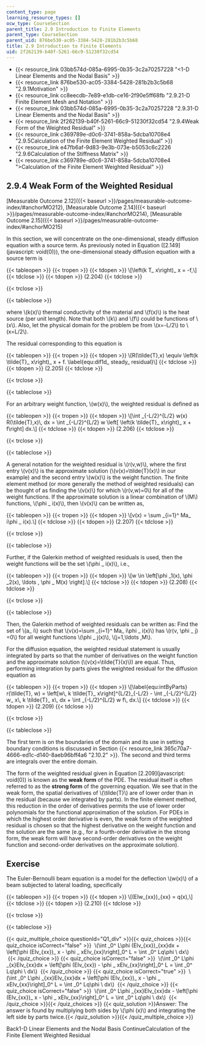 ```yaml
---
content_type: page
learning_resource_types: []
ocw_type: CourseSection
parent_title: 2.9 Introduction to Finite Elements
parent_type: CourseSection
parent_uid: 876be530-ac05-3384-5428-281b2b3c5b68
title: 2.9 Introduction to Finite Elements
uid: 2f262139-b40f-5261-66c9-51230f32cd54
---
```


*   {{< resource_link 03bb574d-085a-6995-0b35-3c2a70257228 "\<1-D Linear Elements and the Nodal Basis" >}}
*   {{< resource_link 876be530-ac05-3384-5428-281b2b3c5b68 "2.9.1Motivation" >}}
*   {{< resource_link cc8eecdb-7e89-e1db-ce16-2f90e5ff68fb "2.9.21-D Finite Element Mesh and Notation" >}}
*   {{< resource_link 03bb574d-085a-6995-0b35-3c2a70257228 "2.9.31-D Linear Elements and the Nodal Basis" >}}
*   {{< resource_link 2f262139-b40f-5261-66c9-51230f32cd54 "2.9.4Weak Form of the Weighted Residual" >}}
*   {{< resource_link c369789e-d0c6-3741-858a-5dcba10708e4 "2.9.5Calculation of the Finite Element Weighted Residual" >}}
*   {{< resource_link e47fb6af-9d83-9e3b-073e-b5053c6c2226 "2.9.6Calculation of the Stiffness Matrix" >}}
*   {{< resource_link c369789e-d0c6-3741-858a-5dcba10708e4 "\>Calculation of the Finite Element Weighted Residual" >}}

2.9.4 Weak Form of the Weighted Residual
----------------------------------------

[Measurable Outcome 2.12]({{< baseurl >}}/pages/measurable-outcome-index/#anchorMO212), [Measurable Outcome 2.14]({{< baseurl >}}/pages/measurable-outcome-index/#anchorMO214), [Measurable Outcome 2.15]({{< baseurl >}}/pages/measurable-outcome-index/#anchorMO215)

In this section, we will concentrate on the one-dimensional, steady diffusion equation with a source term. As previously noted in Equation ([2.149](javascript: void(0))), the one-dimensional steady diffusion equation with a source term is

{{< tableopen >}}
{{< tropen >}}
{{< tdopen >}}
\\\[\\left(k T\_ x\\right)\_ x = -f,\\\]
{{< tdclose >}}
{{< tdopen >}}
(2.204)
{{< tdclose >}}

{{< trclose >}}

{{< tableclose >}}

where \\(k(x)\\) thermal conductivity of the material and \\(f(x)\\) is the heat source (per unit length). Note that both \\(k\\) and \\(f\\) could be functions of \\(x\\). Also, let the physical domain for the problem be from \\(x=-L/2\\) to \\(x=L/2\\).

The residual corresponding to this equation is

{{< tableopen >}}
{{< tropen >}}
{{< tdopen >}}
\\\[R(\\tilde{T},x) \\equiv \\left(k \\tilde{T}\_ x\\right)\_ x + f. \\label{equ:dif1d\_ steady\_ residual}\\\]
{{< tdclose >}}
{{< tdopen >}}
(2.205)
{{< tdclose >}}

{{< trclose >}}

{{< tableclose >}}

For an arbitrary weight function, \\(w(x)\\), the weighted residual is defined as

{{< tableopen >}}
{{< tropen >}}
{{< tdopen >}}
\\\[\\int \_{-L/2}^{L/2} w(x) R(\\tilde{T},x)\\, dx = \\int \_{-L/2}^{L/2} w \\left\[ \\left(k \\tilde{T}\_ x\\right)\_ x + f\\right\] dx.\\\]
{{< tdclose >}}
{{< tdopen >}}
(2.206)
{{< tdclose >}}

{{< trclose >}}

{{< tableclose >}}

A general notation for the weighted residual is \\(r(v,w)\\), where the first entry \\(v(x)\\) is the approximate solution (\\(v(x)=\\tilde{T}(x)\\) in our example) and the second entry \\(w(x)\\) is the weight function. The finite element method (or more generally the method of weighted residuals) can be thought of as finding the \\(v(x)\\) for which \\(r(v,w)=0\\) for all of the weight functions. If the approximate solution is a linear combination of \\(M\\) functions, \\(\\phi \_ i(x)\\), then \\(v(x)\\) can be written as,

{{< tableopen >}}
{{< tropen >}}
{{< tdopen >}}
\\\[v(x) = \\sum \_{i=1}^ Ma\_ i\\phi \_ i(x).\\\]
{{< tdclose >}}
{{< tdopen >}}
(2.207)
{{< tdclose >}}

{{< trclose >}}

{{< tableclose >}}

Further, if the Galerkin method of weighted residuals is used, then the weight functions will be the set \\(\\phi \_ i(x)\\), i.e.,

{{< tableopen >}}
{{< tropen >}}
{{< tdopen >}}
\\\[w \\in \\left\[\\phi \_1(x), \\phi \_2(x), \\ldots , \\phi \_ M(x) \\right\].\\\]
{{< tdclose >}}
{{< tdopen >}}
(2.208)
{{< tdclose >}}

{{< trclose >}}

{{< tableclose >}}

Then, the Galerkin method of weighted residuals can be written as: Find the set of \\(a\_ i\\) such that \\(v(x)=\\sum \_{i=1}^ Ma\_ i\\phi \_ i(x)\\) has \\(r(v, \\phi \_ j) =0\\) for all weight functions \\(\\phi \_ j(x)\\), \\(j=1,\\ldots ,M\\).

For the diffusion equation, the weighted residual statement is usually integrated by parts so that the number of derivatives on the weight function and the approximate solution (\\(v(x)=\\tilde{T}(x)\\)) are equal. Thus, performing integration by parts gives the weighted residual for the diffusion equation as

{{< tableopen >}}
{{< tropen >}}
{{< tdopen >}}
\\\[\\label{equ:intByParts} r(\\tilde{T}, w) = \\left\[w\\, k \\tilde{T}\_ x\\right\]^{L/2}\_{-L/2} - \\int \_{-L/2}^{L/2} w\_ x\\, k \\tilde{T}\_ x\\, dx + \\int \_{-L/2}^{L/2} w f\\, dx.\\\]
{{< tdclose >}}
{{< tdopen >}}
(2.209)
{{< tdclose >}}

{{< trclose >}}

{{< tableclose >}}

The first term is on the boundaries of the domain and its use in setting boundary conditions is discussed in Section {{< resource_link 365c70a7-4666-ed1c-d140-8aeb96bff4a6 "2.10.2" >}}. The second and third terms are integrals over the entire domain.

The form of the weighted residual given in Equation [2.209](javascript: void(0)) is known as the **weak form** of the PDE. The residual itself is often referred to as the **strong form** of the governing equation. We see that in the weak form, the spatial derivatives of \\(\\tilde{T}\\) are of lower order than in the residual (because we integrated by parts). In the finite element method, this reduction in the order of derivatives permits the use of lower order polynomials for the functional approximation of the solution. For PDEs in which the highest order derivative is even, the weak form of the weighted residual is chosen so that the highest derivative on the weight function and the solution are the same (e.g., for a fourth-order derivative in the strong form, the weak form will have second-order derivatives on the weight function and second-order derivatives on the approximate solution).

Exercise
--------

The Euler-Bernoulli beam equation is a model for the deflection \\(w(x)\\) of a beam subjected to lateral loading, specifically

{{< tableopen >}}
{{< tropen >}}
{{< tdopen >}}
\\\[(EIw\_{xx})\_{xx} = q(x),\\\]
{{< tdclose >}}
{{< tdopen >}}
(2.210)
{{< tdclose >}}

{{< trclose >}}

{{< tableclose >}}

{{< quiz_multiple_choice questionId="Q1_div" >}}{{< quiz_choices >}}{{< quiz_choice isCorrect="false" >}}&nbsp; \\(\\int \_0^ L\\phi (EIv\_{xx})\_{xx}dx + \\left\[\\phi (EIv\_{xx})\_ x - \\phi \_ xEIv\_{xx}\\right\]\_0^ L = \\int \_0^ Lq\\phi \\ dx\\) &nbsp;{{< /quiz_choice >}}
{{< quiz_choice isCorrect="false" >}}&nbsp; \\(\\int \_0^ L\\phi \_{x}EIv\_{xx}dx + \\left\[\\phi (EIv\_{xx}) - \\phi \_ xEIv\_{xx}\\right\]\_0^ L = \\int \_0^ Lq\\phi \\ dx\\) &nbsp;{{< /quiz_choice >}}
{{< quiz_choice isCorrect="true" >}}&nbsp; \\(\\int \_0^ L\\phi \_{xx}EIv\_{xx}dx + \\left\[\\phi (EIv\_{xx})\_ x - \\phi \_ xEIv\_{xx}\\right\]\_0^ L = \\int \_0^ Lq\\phi \\ dx\\) &nbsp;{{< /quiz_choice >}}
{{< quiz_choice isCorrect="false" >}}&nbsp; \\(\\int \_0^ L\\phi \_{xx}EIv\_{xx}dx - \\left\[\\phi (EIv\_{xx})\_ x - \\phi \_ xEIv\_{xx}\\right\]\_0^ L = \\int \_0^ Lq\\phi \\ dx\\) &nbsp;{{< /quiz_choice >}}{{< /quiz_choices >}}
{{< quiz_solution >}}Answer: The answer is found by multiplying both sides by \\(\\phi (x)\\) and integrating the left side by parts twice.{{< /quiz_solution >}}{{< /quiz_multiple_choice >}}

Back1-D Linear Elements and the Nodal Basis ContinueCalculation of the Finite Element Weighted Residual